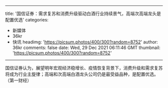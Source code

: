
---
title: '国信证券：需求复苏和消费升级驱动白酒行业持续景气，高端次高端龙头是配置优选'
categories: 
 - 新媒体
 - 36kr
 - 快讯
headimg: 'https://picsum.photos/400/300?random=8752'
author: 36kr
comments: false
date: Wed, 29 Dec 2021 06:11:46 GMT
thumbnail: 'https://picsum.photos/400/300?random=8752'
---

<div>   
国信证券认为，展望明年宏观经济稳增长、疫情恢复背景下，消费升级和需求复苏将成为行业主旋律；高端和次高端白酒龙头公司仍是最受益品种，是配置优选。（第一财经）  
</div>
            